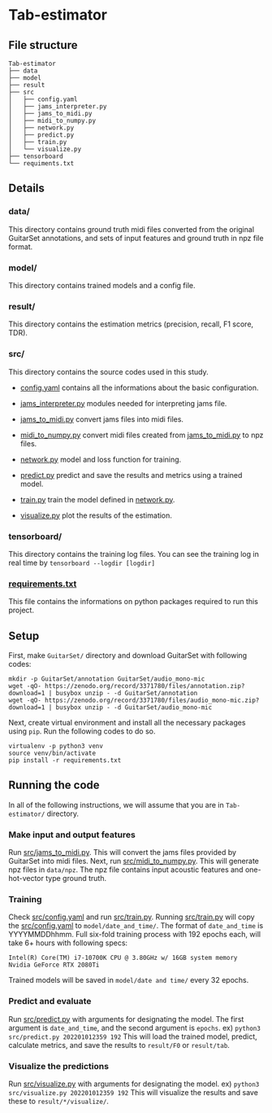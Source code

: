 # Tab-estimator
## File structure

```
Tab-estimator
├── data
├── model
├── result
├── src
│   ├── config.yaml
│   ├── jams_interpreter.py
│   ├── jams_to_midi.py
│   ├── midi_to_numpy.py
│   ├── network.py
│   ├── predict.py
│   ├── train.py
│   └── visualize.py
├── tensorboard
└── requiments.txt
```

## Details
### data/
This directory contains ground truth midi files converted from the original GuitarSet annotations, and sets of input features and ground truth in npz file format.

### model/
This directory contains trained models and a config file.

### result/
This directory contains the estimation metrics (precision, recall, F1 score, TDR).

### src/
This directory contains the source codes used in this study.

- [config.yaml](https://github.com/KimSehun725/Tab-estimator/blob/master/src/config.yaml)
  contains all the informations about the basic configuration. 
  
- [jams_interpreter.py](https://github.com/KimSehun725/Tab-estimator/blob/master/src/jams_interpreter.py)
  modules needed for interpreting jams file.

- [jams_to_midi.py](https://github.com/KimSehun725/Tab-estimator/blob/master/src/jams_to_midi.py)
  convert jams files into midi files.

- [midi_to_numpy.py](https://github.com/KimSehun725/Tab-estimator/blob/master/src/midi_to_numpy.py)
  convert midi files created from [jams_to_midi.py](https://github.com/KimSehun725/Tab-estimator/blob/master/src/jams_to_midi.py) to npz files.
  
- [network.py](https://github.com/KimSehun725/Tab-estimator/blob/master/src/network.py)
  model and loss function for training.

- [predict.py](https://github.com/KimSehun725/Tab-estimator/blob/master/src/predict.py)
  predict and save the results and metrics using a trained model.

- [train.py](https://github.com/KimSehun725/Tab-estimator/blob/master/src/train.py)
  train the model defined in [network.py](https://github.com/KimSehun725/Tab-estimator/blob/master/src/network.py).

- [visualize.py](https://github.com/KimSehun725/Tab-estimator/blob/master/src/visualize.py)
  plot the results of the estimation.
  
### tensorboard/
This directory contains the training log files. You can see the training log in real time by `tensorboard --logdir [logdir]`

### [requirements.txt](https://github.com/KimSehun725/Tab-estimator/blob/master/requirements.txt)
This file contains the informations on python packages required to run this project.

## Setup
First, make `GuitarSet/` directory and download GuitarSet with following codes:
```
mkdir -p GuitarSet/annotation GuitarSet/audio_mono-mic
wget -qO- https://zenodo.org/record/3371780/files/annotation.zip?download=1 | busybox unzip - -d GuitarSet/annotation
wget -qO- https://zenodo.org/record/3371780/files/audio_mono-mic.zip?download=1 | busybox unzip - -d GuitarSet/audio_mono-mic
```

Next, create virtual environment and install all the necessary packages using `pip`. Run the following codes to do so.
```
virtualenv -p python3 venv
source venv/bin/activate
pip install -r requirements.txt
```

## Running the code

In all of the following instructions, we will assume that you are in `Tab-estimator/` directory.

### Make input and output features
Run [src/jams_to_midi.py](https://github.com/KimSehun725/Tab-estimator/blob/master/src/jams_to_midi.py). 
This will convert the jams files provided by GuitarSet into midi files.
Next, run [src/midi_to_numpy.py](https://github.com/KimSehun725/Tab-estimator/blob/master/src/midi_to_numpy.py).
This will generate npz files in `data/npz`. The npz file contains input acoustic features and one-hot-vector type ground truth.

### Training
Check [src/config.yaml](https://github.com/KimSehun725/Tab-estimator/blob/master/src/config.yaml) and run [src/train.py](https://github.com/KimSehun725/Tab-estimator/blob/master/src/train.py).
Running [src/train.py](https://github.com/KimSehun725/Tab-estimator/blob/master/src/train.py) will copy the [src/config.yaml](https://github.com/KimSehun725/Tab-estimator/blob/master/src/config.yaml) to `model/date_and_time/`.
The format of `date_and_time` is YYYYMMDDhhmm.
Full six-fold training process with 192 epochs each, will take 6+ hours with following specs:
```
Intel(R) Core(TM) i7-10700K CPU @ 3.80GHz w/ 16GB system memory
Nvidia GeForce RTX 2080Ti
```
Trained models will be saved in `model/date and time/` every 32 epochs. 

### Predict and evaluate
Run [src/predict.py](https://github.com/KimSehun725/Tab-estimator/blob/master/src/predict.py) with arguments for designating the model. 
The first argument is `date_and_time`, and the second argument is `epochs`.
ex) `python3 src/predict.py 202201012359 192`
This will load the trained model, predict, calculate metrics, and save the results to `result/F0` or `result/tab`.

### Visualize the predictions
Run [src/visualize.py](https://github.com/KimSehun725/Tab-estimator/blob/master/src/visualize.py) with arguments for designating the model.
ex) `python3 src/visualize.py 202201012359 192`
This will visualize the results and save these to `result/*/visualize/`.
